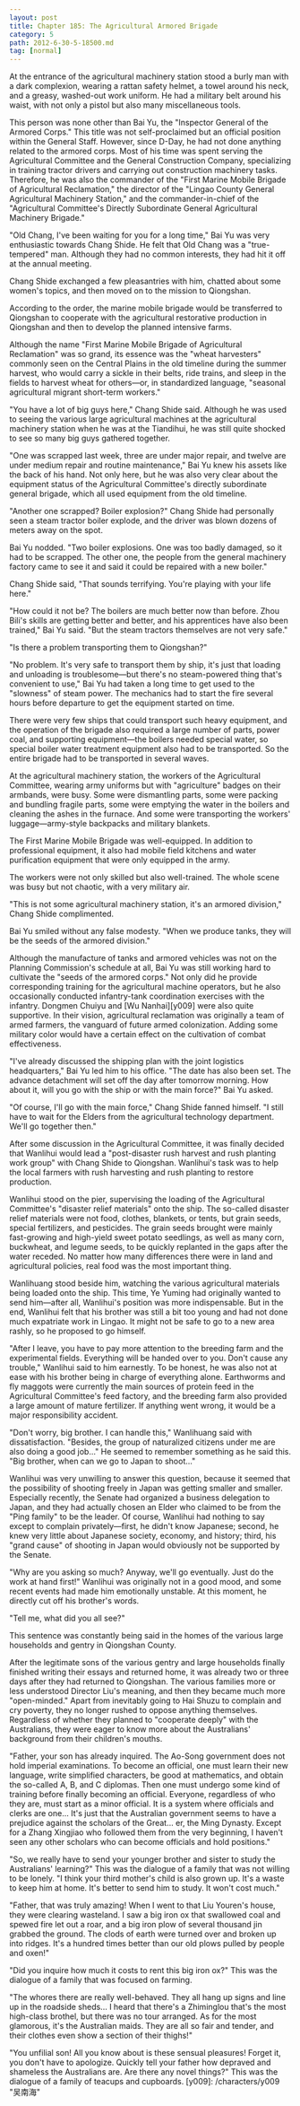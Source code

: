 ```yaml
---
layout: post
title: Chapter 185: The Agricultural Armored Brigade
category: 5
path: 2012-6-30-5-18500.md
tag: [normal]
---
```


At the entrance of the agricultural machinery station stood a burly man with a dark complexion, wearing a rattan safety helmet, a towel around his neck, and a greasy, washed-out work uniform. He had a military belt around his waist, with not only a pistol but also many miscellaneous tools.

This person was none other than Bai Yu, the "Inspector General of the Armored Corps." This title was not self-proclaimed but an official position within the General Staff. However, since D-Day, he had not done anything related to the armored corps. Most of his time was spent serving the Agricultural Committee and the General Construction Company, specializing in training tractor drivers and carrying out construction machinery tasks. Therefore, he was also the commander of the "First Marine Mobile Brigade of Agricultural Reclamation," the director of the "Lingao County General Agricultural Machinery Station," and the commander-in-chief of the "Agricultural Committee's Directly Subordinate General Agricultural Machinery Brigade."

"Old Chang, I've been waiting for you for a long time," Bai Yu was very enthusiastic towards Chang Shide. He felt that Old Chang was a "true-tempered" man. Although they had no common interests, they had hit it off at the annual meeting.

Chang Shide exchanged a few pleasantries with him, chatted about some women's topics, and then moved on to the mission to Qiongshan.

According to the order, the marine mobile brigade would be transferred to Qiongshan to cooperate with the agricultural restorative production in Qiongshan and then to develop the planned intensive farms.

Although the name "First Marine Mobile Brigade of Agricultural Reclamation" was so grand, its essence was the "wheat harvesters" commonly seen on the Central Plains in the old timeline during the summer harvest, who would carry a sickle in their belts, ride trains, and sleep in the fields to harvest wheat for others—or, in standardized language, "seasonal agricultural migrant short-term workers."

"You have a lot of big guys here," Chang Shide said. Although he was used to seeing the various large agricultural machines at the agricultural machinery station when he was at the Tiandihui, he was still quite shocked to see so many big guys gathered together.

"One was scrapped last week, three are under major repair, and twelve are under medium repair and routine maintenance," Bai Yu knew his assets like the back of his hand. Not only here, but he was also very clear about the equipment status of the Agricultural Committee's directly subordinate general brigade, which all used equipment from the old timeline.

"Another one scrapped? Boiler explosion?" Chang Shide had personally seen a steam tractor boiler explode, and the driver was blown dozens of meters away on the spot.

Bai Yu nodded. "Two boiler explosions. One was too badly damaged, so it had to be scrapped. The other one, the people from the general machinery factory came to see it and said it could be repaired with a new boiler."

Chang Shide said, "That sounds terrifying. You're playing with your life here."

"How could it not be? The boilers are much better now than before. Zhou Bili's skills are getting better and better, and his apprentices have also been trained," Bai Yu said. "But the steam tractors themselves are not very safe."

"Is there a problem transporting them to Qiongshan?"

"No problem. It's very safe to transport them by ship, it's just that loading and unloading is troublesome—but there's no steam-powered thing that's convenient to use," Bai Yu had taken a long time to get used to the "slowness" of steam power. The mechanics had to start the fire several hours before departure to get the equipment started on time.

There were very few ships that could transport such heavy equipment, and the operation of the brigade also required a large number of parts, power coal, and supporting equipment—the boilers needed special water, so special boiler water treatment equipment also had to be transported. So the entire brigade had to be transported in several waves.

At the agricultural machinery station, the workers of the Agricultural Committee, wearing army uniforms but with "agriculture" badges on their armbands, were busy. Some were dismantling parts, some were packing and bundling fragile parts, some were emptying the water in the boilers and cleaning the ashes in the furnace. And some were transporting the workers' luggage—army-style backpacks and military blankets.

The First Marine Mobile Brigade was well-equipped. In addition to professional equipment, it also had mobile field kitchens and water purification equipment that were only equipped in the army.

The workers were not only skilled but also well-trained. The whole scene was busy but not chaotic, with a very military air.

"This is not some agricultural machinery station, it's an armored division," Chang Shide complimented.

Bai Yu smiled without any false modesty. "When we produce tanks, they will be the seeds of the armored division."

Although the manufacture of tanks and armored vehicles was not on the Planning Commission's schedule at all, Bai Yu was still working hard to cultivate the "seeds of the armored corps." Not only did he provide corresponding training for the agricultural machine operators, but he also occasionally conducted infantry-tank coordination exercises with the infantry. Dongmen Chuiyu and [Wu Nanhai][y009] were also quite supportive. In their vision, agricultural reclamation was originally a team of armed farmers, the vanguard of future armed colonization. Adding some military color would have a certain effect on the cultivation of combat effectiveness.

"I've already discussed the shipping plan with the joint logistics headquarters," Bai Yu led him to his office. "The date has also been set. The advance detachment will set off the day after tomorrow morning. How about it, will you go with the ship or with the main force?" Bai Yu asked.

"Of course, I'll go with the main force," Chang Shide fanned himself. "I still have to wait for the Elders from the agricultural technology department. We'll go together then."

After some discussion in the Agricultural Committee, it was finally decided that Wanlihui would lead a "post-disaster rush harvest and rush planting work group" with Chang Shide to Qiongshan. Wanlihui's task was to help the local farmers with rush harvesting and rush planting to restore production.

Wanlihui stood on the pier, supervising the loading of the Agricultural Committee's "disaster relief materials" onto the ship. The so-called disaster relief materials were not food, clothes, blankets, or tents, but grain seeds, special fertilizers, and pesticides. The grain seeds brought were mainly fast-growing and high-yield sweet potato seedlings, as well as many corn, buckwheat, and legume seeds, to be quickly replanted in the gaps after the water receded. No matter how many differences there were in land and agricultural policies, real food was the most important thing.

Wanlihuang stood beside him, watching the various agricultural materials being loaded onto the ship. This time, Ye Yuming had originally wanted to send him—after all, Wanlihui's position was more indispensable. But in the end, Wanlihui felt that his brother was still a bit too young and had not done much expatriate work in Lingao. It might not be safe to go to a new area rashly, so he proposed to go himself.

"After I leave, you have to pay more attention to the breeding farm and the experimental fields. Everything will be handed over to you. Don't cause any trouble," Wanlihui said to him earnestly. To be honest, he was also not at ease with his brother being in charge of everything alone. Earthworms and fly maggots were currently the main sources of protein feed in the Agricultural Committee's feed factory, and the breeding farm also provided a large amount of mature fertilizer. If anything went wrong, it would be a major responsibility accident.

"Don't worry, big brother. I can handle this," Wanlihuang said with dissatisfaction. "Besides, the group of naturalized citizens under me are also doing a good job..." He seemed to remember something as he said this. "Big brother, when can we go to Japan to shoot..."

Wanlihui was very unwilling to answer this question, because it seemed that the possibility of shooting freely in Japan was getting smaller and smaller. Especially recently, the Senate had organized a business delegation to Japan, and they had actually chosen an Elder who claimed to be from the "Ping family" to be the leader. Of course, Wanlihui had nothing to say except to complain privately—first, he didn't know Japanese; second, he knew very little about Japanese society, economy, and history; third, his "grand cause" of shooting in Japan would obviously not be supported by the Senate.

"Why are you asking so much? Anyway, we'll go eventually. Just do the work at hand first!" Wanlihui was originally not in a good mood, and some recent events had made him emotionally unstable. At this moment, he directly cut off his brother's words.

"Tell me, what did you all see?"

This sentence was constantly being said in the homes of the various large households and gentry in Qiongshan County.

After the legitimate sons of the various gentry and large households finally finished writing their essays and returned home, it was already two or three days after they had returned to Qiongshan. The various families more or less understood Director Liu's meaning, and then they became much more "open-minded." Apart from inevitably going to Hai Shuzu to complain and cry poverty, they no longer rushed to oppose anything themselves. Regardless of whether they planned to "cooperate deeply" with the Australians, they were eager to know more about the Australians' background from their children's mouths.

"Father, your son has already inquired. The Ao-Song government does not hold imperial examinations. To become an official, one must learn their new language, write simplified characters, be good at mathematics, and obtain the so-called A, B, and C diplomas. Then one must undergo some kind of training before finally becoming an official. Everyone, regardless of who they are, must start as a minor official. It is a system where officials and clerks are one... It's just that the Australian government seems to have a prejudice against the scholars of the Great... er, the Ming Dynasty. Except for a Zhang Xingjiao who followed them from the very beginning, I haven't seen any other scholars who can become officials and hold positions."

"So, we really have to send your younger brother and sister to study the Australians' learning?" This was the dialogue of a family that was not willing to be lonely. "I think your third mother's child is also grown up. It's a waste to keep him at home. It's better to send him to study. It won't cost much."

"Father, that was truly amazing! When I went to that Liu Youren's house, they were clearing wasteland. I saw a big iron ox that swallowed coal and spewed fire let out a roar, and a big iron plow of several thousand jin grabbed the ground. The clods of earth were turned over and broken up into ridges. It's a hundred times better than our old plows pulled by people and oxen!"

"Did you inquire how much it costs to rent this big iron ox?" This was the dialogue of a family that was focused on farming.

"The whores there are really well-behaved. They all hang up signs and line up in the roadside sheds... I heard that there's a Zhiminglou that's the most high-class brothel, but there was no tour arranged. As for the most glamorous, it's the Australian maids. They are all so fair and tender, and their clothes even show a section of their thighs!"

"You unfilial son! All you know about is these sensual pleasures! Forget it, you don't have to apologize. Quickly tell your father how depraved and shameless the Australians are. Are there any novel things?" This was the dialogue of a family of teacups and cupboards.
[y009]: /characters/y009 "吴南海"